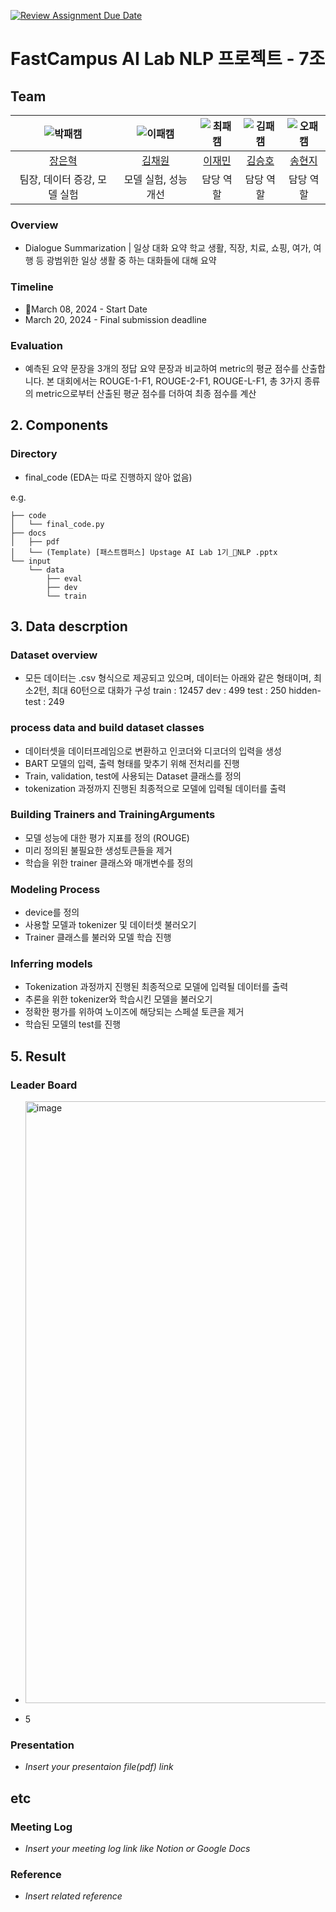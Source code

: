 [![Review Assignment Due Date](https://classroom.github.com/assets/deadline-readme-button-24ddc0f5d75046c5622901739e7c5dd533143b0c8e959d652212380cedb1ea36.svg)](https://classroom.github.com/a/hm5nZYSf)
# FastCampus AI Lab NLP 프로젝트 - 7조
## Team

| ![박패캠](https://avatars.githubusercontent.com/u/156163982?v=4) | ![이패캠](https://avatars.githubusercontent.com/u/156163982?v=4) | ![최패캠](https://avatars.githubusercontent.com/u/156163982?v=4) | ![김패캠](https://avatars.githubusercontent.com/u/156163982?v=4) | ![오패캠](https://avatars.githubusercontent.com/u/156163982?v=4) |
| :--------------------------------------------------------------: | :--------------------------------------------------------------: | :--------------------------------------------------------------: | :--------------------------------------------------------------: | :--------------------------------------------------------------: |
|            [장은혁](https://github.com/UpstageAILab)             |            [김채원](https://github.com/UpstageAILab)             |            [이재민](https://github.com/UpstageAILab)             |            [김승호](https://github.com/UpstageAILab)             |            [송현지](https://github.com/UpstageAILab)             |            [기원선](https://github.com/UpstageAILab)             |
|                            팀장, 데이터 증강, 모델 실험                             |                            모델 실험, 성능 개선                             |                            담당 역할                             |                            담당 역할                             |                            담당 역할                             |

### Overview

- Dialogue Summarization | 일상 대화 요약
학교 생활, 직장, 치료, 쇼핑, 여가, 여행 등 광범위한 일상 생활 중 하는 대화들에 대해 요약

### Timeline

- March 08, 2024 - Start Date
- March 20, 2024 - Final submission deadline

### Evaluation

- 예측된 요약 문장을 3개의 정답 요약 문장과 비교하여 metric의 평균 점수를 산출합니다. 본 대회에서는 ROUGE-1-F1, ROUGE-2-F1, ROUGE-L-F1, 총 3가지 종류의 metric으로부터 산출된 평균 점수를 더하여 최종 점수를 계산

## 2. Components

### Directory

- final_code (EDA는 따로 진행하지 않아 없음)

e.g.
```
├── code
│   └── final_code.py
├── docs
│   ├── pdf
│   └── (Template) [패스트캠퍼스] Upstage AI Lab 1기_NLP .pptx
└── input
    └── data
        ├── eval
        ├── dev
        └── train
```

## 3. Data descrption

### Dataset overview

- 모든 데이터는 .csv 형식으로 제공되고 있으며, 데이터는 아래와 같은 형태이며, 최소2턴, 최대 60턴으로 대화가 구성
train : 12457
dev : 499
test : 250
hidden-test : 249

### process data and build dataset classes

- 데이터셋을 데이터프레임으로 변환하고 인코더와 디코더의 입력을 생성
- BART 모델의 입력, 출력 형태를 맞추기 위해 전처리를 진행
- Train, validation, test에 사용되는 Dataset 클래스를 정의
- tokenization 과정까지 진행된 최종적으로 모델에 입력될 데이터를 출력


### Building Trainers and TrainingArguments

- 모델 성능에 대한 평가 지표를 정의 (ROUGE)
- 미리 정의된 불필요한 생성토큰들을 제거
- 학습을 위한 trainer 클래스와 매개변수를 정의

### Modeling Process

- device를 정의
- 사용할 모델과 tokenizer 및 데이터셋 불러오기
- Trainer 클래스를 불러와 모델 학습 진행

### Inferring models

- Tokenization 과정까지 진행된 최종적으로 모델에 입력될 데이터를 출력
- 추론을 위한 tokenizer와 학습시킨 모델을 불러오기
- 정확한 평가를 위하여 노이즈에 해당되는 스페셜 토큰을 제거
- 학습된 모델의 test를 진행

## 5. Result

### Leader Board

- <img width="963" alt="image" src="https://github.com/UpstageAILab/upstage-nlp-summarization-nlp7/assets/144979109/29216a40-ee98-4765-8d4a-c43511eacc90">

- 5

### Presentation

- _Insert your presentaion file(pdf) link_

## etc

### Meeting Log

- _Insert your meeting log link like Notion or Google Docs_

### Reference

- _Insert related reference_
